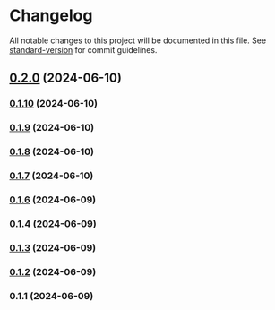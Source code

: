 # Changelog

All notable changes to this project will be documented in this file. See [standard-version](https://github.com/conventional-changelog/standard-version) for commit guidelines.

## [0.2.0](https://github.com/abraham-ukachi/ab-nextjs-fonts/compare/v0.1.10...v0.2.0) (2024-06-10)

### [0.1.10](https://github.com/abraham-ukachi/ab-nextjs-fonts/compare/v0.1.9...v0.1.10) (2024-06-10)

### [0.1.9](https://github.com/abraham-ukachi/ab-nextjs-fonts/compare/v0.1.8...v0.1.9) (2024-06-10)

### [0.1.8](https://github.com/abraham-ukachi/ab-nextjs-fonts/compare/v0.1.7...v0.1.8) (2024-06-10)

### [0.1.7](https://github.com/abraham-ukachi/ab-nextjs-fonts/compare/v0.1.6...v0.1.7) (2024-06-10)

### [0.1.6](https://github.com/abraham-ukachi/ab-nextjs-fonts/compare/v0.1.5...v0.1.6) (2024-06-09)

### [0.1.4](https://github.com/abraham-ukachi/ab-nextjs-fonts/compare/v0.1.3...v0.1.4) (2024-06-09)

### [0.1.3](https://github.com/abraham-ukachi/ab-nextjs-fonts/compare/v0.1.2...v0.1.3) (2024-06-09)

### [0.1.2](https://github.com/abraham-ukachi/ab-nextjs-fonts/compare/v0.1.1...v0.1.2) (2024-06-09)

### 0.1.1 (2024-06-09)
